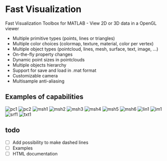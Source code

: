 # Fast Visualization
Fast Visualization Toolbox for MATLAB - View 2D or 3D data in a OpenGL viewer

- Multiple primitive types (points, lines or triangles)
- Multiple color choices (colormap, texture, material, color per vertex)
- Multiple object types (pointcloud, lines, mesh, surface, text, image, ...)
- On-the-fly property changes
- Dynamic point sizes in pointclouds
- Multiple objects hierarchy
- Support for save and load in .mat format
- Customizable camera
- Multisample anti-aliasing

## Examples of capabilities
![pc1](https://github.com/fr0nkk/FastVisualization/assets/93832337/6a0fb894-25fd-4769-a46b-30556bedacf7 "fvPointcloud")
![pc2](https://github.com/fr0nkk/FastVisualization/assets/93832337/3e8f29aa-5416-482f-992b-2f6591ea57b5 "fvPointcloud with a world point size")
![msh1](https://github.com/fr0nkk/FastVisualization/assets/93832337/42b52a8c-58ac-4b9e-bad0-7b9167bbc4be "fvMesh")
![msh2](https://github.com/fr0nkk/FastVisualization/assets/93832337/b456b5b1-1ed8-441d-a09b-d414f8e39403 "fvMesh with a different colormap")
![msh3](https://github.com/fr0nkk/FastVisualization/assets/93832337/5f5a6690-b215-4aba-bf98-515fec7ad405 "fvMesh white and fvFigure background color white")
![msh4](https://github.com/fr0nkk/FastVisualization/assets/93832337/274646fd-ba2e-4026-900e-7062e4e2f295 "fvMesh without normals")
![msh5](https://github.com/fr0nkk/FastVisualization/assets/93832337/d025426a-f459-4157-bad5-c9e7449209e6 "fvMesh with image material")
![msh6](https://github.com/fr0nkk/FastVisualization/assets/93832337/487961de-9cf1-42fe-88f8-15f0080a971f "fvMesh transparency")
![lin1](https://github.com/fr0nkk/FastVisualization/assets/93832337/784b6ffa-5aab-4c69-8b68-474054d4073d "fvLine")
![im1](https://github.com/fr0nkk/FastVisualization/assets/93832337/e36c6e80-d14b-403d-9e62-da5af5e2693a "fvImage")
![srf1](https://github.com/fr0nkk/FastVisualization/assets/93832337/52322ba9-c004-457f-a60d-2c38bc173de7 "fvSurf")
![txt1](https://github.com/fr0nkk/FastVisualization/assets/93832337/a8b77474-fa08-4943-980b-44890d7cf2d6 "fvText")


## todo
- [ ] Add possibility to make dashed lines
- [ ] Examples
- [ ] HTML documentation
